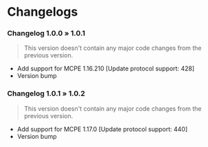 # Changelogs

### Changelog 1.0.0 » 1.0.1
> This version doesn't contain any major code changes from the previous version.
- Add support for MCPE 1.16.210 [Update protocol support: 428]
- Version bump

### Changelog 1.0.1 » 1.0.2
> This version doesn't contain any major code changes from the previous version.
- Add support for MCPE 1.17.0 [Update protocol support: 440]
- Version bump
